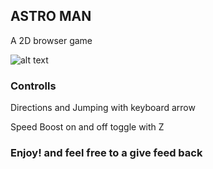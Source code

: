 
<h2>ASTRO MAN</h2>
<p> A 2D browser game</p>

![alt text](https://upwork-usw2-prod-agora-file-storage.s3.us-west-2.amazonaws.com/profile/portfolio/thumbnail/fb659803e8437d08e1315504f581d38f?response-content-disposition=inline;+filename=%22image_original%22;+filename*=utf-8%27%27image_original&X-Amz-Security-Token=IQoJb3JpZ2luX2VjECAaCXVzLXdlc3QtMiJGMEQCIF/8bDp%2BKJPcHxjnHJ46rCobHgj%2BIGUDQrN2abZCe3nkAiBobbn5Nnd/oLMkXKzedMfOg4Pg6UhnuA8KU72yjHNwSyrWBAi5//////////8BEAAaDDczOTkzOTE3MzgxOSIMsqOZtjD6UGMFcBrGKqoE%2BXxWxgWOuvpcBg0h8HGI2tpJGz7rYdKY2X3ePbN4U%2BT%2B7UvazHgaPFs4ZlPItn/h4gQ2vRGb/jEZSNNcTs%2BtjMIiiyhsd29zCGaln1StmBObuKO3Z2YuB03AzpFkz8j1GhLg8rFhcmGpOaR4EuHC7Tn7UAAW9zuLfgnpVeh9na7yHw7aP/yg2WRgz6EBBeiI0BVUDKE5w5U7PAGUe2Z4kL3vShcE2I0/C99LwdpkjICfgv8vVYjHZyOIquFmQCterKzhshSQVCj8e3XnR1dfkFitvRiUKprqPoYRpd6MoY92YFbhuNoREiW3LbbvGvOzXiRLd5w4rNIViLL0PQ%2BZXEARU8p/n/qm6z3D17GaLxzrsAeZJB%2BBffIUdJvpnkfHc/9ku68JKqZCIyhBfZ5kSCe379u5MMHfpU5W6QXiYLNjPDwdrneA6Xt3//q5n2wMiFCeGK10cuaxO3dOsyeOPPzAptcEp8d7f0WhrIRLGMXQNHlqw8wN8x1sQYPEdNql/vxawFTFnDPl3j1LIuXNHqAVAOYcN2Ze5PmI/UvlNl0pCLk92Nqmm0Jnp9fUjd%2BfuV6pERzwC8E9Gs4v8zsPV7Oz/hRBrRZGz4gN7lcVL2cN0xMvCHDfRFOuh6fW7f%2BvOz%2BW8AvB7Gbd/lctcIT69rBRWalNorgaV5QJ7HA3HGoTFUpV4OzB5l5OeC7Y07/FTn5Q8HoYDabNIoGP/cuKaqXbmf99TQo10gkwr/zRnwY6qAF73nBzs/%2BWVk4aMYKepWmY8ZyKFHLjlwvGNnOiDqsAWsQCic6knT1iyo6uHBoBjS/JUSTVAgbFfNxy20bEe%2BED3dXObD9RZVut3OEHgCTpajwV%2BRLZm%2BrLPi3srqQyiqmr%2B1XIyrAlEXpGaRtZv8NaDqKykdsDSXTTdm/k1mJctl/1%2BppJF2Fpc3ymIJOLccdH4UoEPE%2Bmgw2N5e4ulR4OChhc9K5wPGI=&X-Amz-Algorithm=AWS4-HMAC-SHA256&X-Amz-Date=20230221T094135Z&X-Amz-SignedHeaders=host&X-Amz-Expires=900&X-Amz-Credential=ASIA2YR6PYW5VWVC5D4V/20230221/us-west-2/s3/aws4_request&X-Amz-Signature=d0441612c146d0c4d6539aab838e0c40ce07c3be76a17552b42594fb5b9fcbb1)

<h3>Controlls</h3>

<p>Directions and Jumping with keyboard arrow</p>
<p>Speed Boost on and off toggle with Z</p>

<h3>Enjoy! and feel free to a give feed back</h3>
